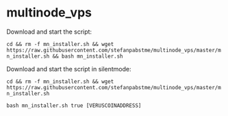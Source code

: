 # multinode_vps

Download and start the script:

`cd && rm -f mn_installer.sh && wget https://raw.githubusercontent.com/stefanpabstme/multinode_vps/master/mn_installer.sh && bash mn_installer.sh`



Download and start the script in silentmode:

`cd && rm -f mn_installer.sh && wget https://raw.githubusercontent.com/stefanpabstme/multinode_vps/master/mn_installer.sh`

`bash mn_installer.sh true [VERUSCOINADDRESS]`
